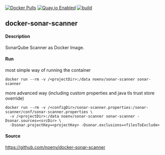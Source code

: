 [![Docker Pulls](https://badgen.net/docker/pulls/noenv/sonar-scanner)](https://hub.docker.com/r/noenv/sonar-scanner)
[![Quay.io Enabled](https://badgen.net/badge/quay%20pulls/enabled/green)](https://quay.io/repository/noenv/sonar-scanner)
[![build](https://github.com/NoEnv/docker-sonar-scanner/actions/workflows/build.yml/badge.svg)](https://github.com/NoEnv/docker-sonar-scanner/actions/workflows/build.yml)

## docker-sonar-scanner

#### Description

SonarQube Scanner as Docker Image.

#### Run

most simple way of running the container

    docker run --rm -v /<projectDir>:/data noenv/sonar-scanner sonar-scanner

more advanced way (including custom properties and java tls trust store override)

    docker run --rm -v /<configDir>/sonar-scanner.properties:/sonar-scanner/conf/sonar-scanner.properties \
      -v /<projectDir>:/data noenv/sonar-scanner sonar-scanner -Dsonar.sources=<srcDir> \
      -Dsonar.projectKey=<projectKey> -Dsonar.exclusions=<filesToExclude>

#### Source

https://github.com/noenv/docker-sonar-scanner
